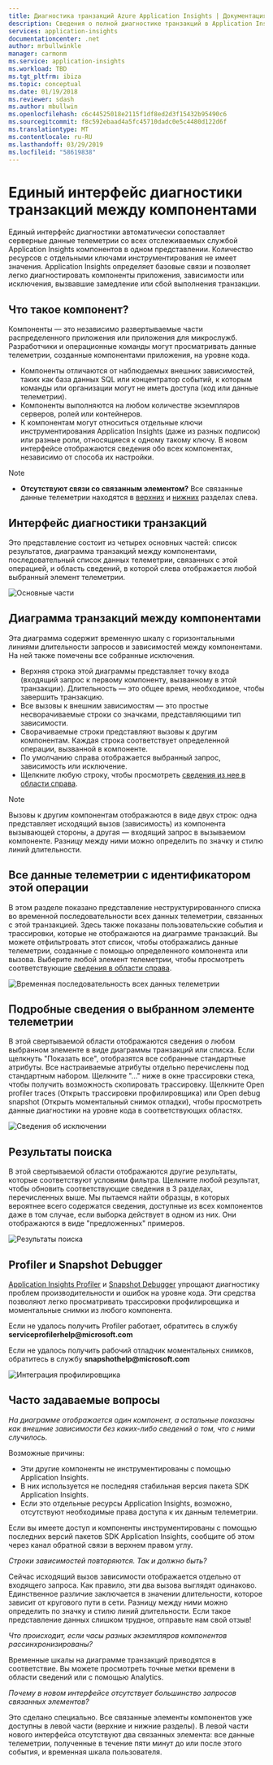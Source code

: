 ```yaml
---
title: Диагностика транзакций Azure Application Insights | Документация Майкрософт
description: Сведения о полной диагностике транзакций в Application Insights.
services: application-insights
documentationcenter: .net
author: mrbullwinkle
manager: carmonm
ms.service: application-insights
ms.workload: TBD
ms.tgt_pltfrm: ibiza
ms.topic: conceptual
ms.date: 01/19/2018
ms.reviewer: sdash
ms.author: mbullwin
ms.openlocfilehash: c6c44525018e2115f1df8ed2d3f15432b95490c6
ms.sourcegitcommit: f8c592ebaad4a5fc45710dadc0e5c4480d122d6f
ms.translationtype: MT
ms.contentlocale: ru-RU
ms.lasthandoff: 03/29/2019
ms.locfileid: "58619838"
---
```

# <a name="unified-cross-component-transaction-diagnostics"></a>Единый интерфейс диагностики транзакций между компонентами

Единый интерфейс диагностики автоматически сопоставляет серверные данные телеметрии со всех отслеживаемых службой Application Insights компонентов в одном представлении. Количество ресурсов с отдельными ключами инструментирования не имеет значения. Application Insights определяет базовые связи и позволяет легко диагностировать компоненты приложения, зависимости или исключения, вызвавшие замедление или сбой выполнения транзакции.

## <a name="what-is-a-component"></a>Что такое компонент?

Компоненты — это независимо развертываемые части распределенного приложения или приложения для микрослужб. Разработчики и операционные команды могут просматривать данные телеметрии, созданные компонентами приложения, на уровне кода.

* Компоненты отличаются от наблюдаемых внешних зависимостей, таких как база данных SQL или концентратор событий, к которым команды или организации могут не иметь доступа (код или данные телеметрии).
* Компоненты выполняются на любом количестве экземпляров серверов, ролей или контейнеров.
* К компонентам могут относиться отдельные ключи инструментирования Application Insights (даже из разных подписок) или разные роли, относящиеся к одному такому ключу. В новом интерфейсе отображаются сведения обо всех компонентах, независимо от способа их настройки.

> [!NOTE]
> * **Отсутствуют связи со связанным элементом?** Все связанные данные телеметрии находятся в [верхних](#cross-component-transaction-chart) и [нижних](#all-telemetry-with-this-operation-id) разделах слева. 

## <a name="transaction-diagnostics-experience"></a>Интерфейс диагностики транзакций
Это представление состоит из четырех основных частей: список результатов, диаграмма транзакций между компонентами, последовательный список данных телеметрии, связанных с этой операцией, и область сведений, в которой слева отображается любой выбранный элемент телеметрии.

![Основные части](media/transaction-diagnostics/4partsCrossComponent.png)

## <a name="cross-component-transaction-chart"></a>Диаграмма транзакций между компонентами

Эта диаграмма содержит временную шкалу с горизонтальными линиями длительности запросов и зависимостей между компонентами. На ней также помечены все собранные исключения.

* Верхняя строка этой диаграммы представляет точку входа (входящий запрос к первому компоненту, вызванному в этой транзакции). Длительность — это общее время, необходимое, чтобы завершить транзакцию.
* Все вызовы к внешним зависимостям — это простые несворачиваемые строки со значками, представляющими тип зависимости.
* Сворачиваемые строки представляют вызовы к другим компонентам. Каждая строка соответствует определенной операции, вызванной в компоненте.
* По умолчанию справа отображается выбранный запрос, зависимость или исключение.
* Щелкните любую строку, чтобы просмотреть [сведения из нее в области справа](#details-of-the-selected-telemetry). 

> [!NOTE]
> Вызовы к другим компонентам отображаются в виде двух строк: одна представляет исходящий вызов (зависимость) из компонента вызывающей стороны, а другая — входящий запрос в вызываемом компоненте. Разницу между ними можно определить по значку и стилю линий длительности.

## <a name="all-telemetry-with-this-operation-id"></a>Все данные телеметрии с идентификатором этой операции

В этом разделе показано представление неструктурированного списка во временной последовательности всех данных телеметрии, связанных с этой транзакцией. Здесь также показаны пользовательские события и трассировки, которые не отображаются на диаграмме транзакций. Вы можете отфильтровать этот список, чтобы отображались данные телеметрии, созданные с помощью определенного компонента или вызова. Выберите любой элемент телеметрии, чтобы просмотреть соответствующие [сведения в области справа](#details-of-the-selected-telemetry).

![Временная последовательность всех данных телеметрии](media/transaction-diagnostics/allTelemetryDrawerOpened.png)

## <a name="details-of-the-selected-telemetry"></a>Подробные сведения о выбранном элементе телеметрии

В этой свертываемой области отображаются сведения о любом выбранном элементе в виде диаграммы транзакций или списка. Если щелкнуть "Показать все", отобразятся все собранные стандартные атрибуты. Все настраиваемые атрибуты отдельно перечислены под стандартным набором. Щелкните "..." ниже в окне трассировки стека, чтобы получить возможность скопировать трассировку. Щелкните Open profiler traces (Открыть трассировки профилировщика) или Open debug snapshot (Открыть моментальный снимок отладки), чтобы просмотреть данные диагностики на уровне кода в соответствующих областях.

![Сведения об исключении](media/transaction-diagnostics/exceptiondetail.png)

## <a name="search-results"></a>Результаты поиска

В этой свертываемой области отображаются другие результаты, которые соответствуют условиям фильтра. Щелкните любой результат, чтобы обновить соответствующие сведения в 3 разделах, перечисленных выше. Мы пытаемся найти образцы, в которых вероятнее всего содержатся сведения, доступные из всех компонентов даже в том случае, если выборка действует в одном из них. Они отображаются в виде "предложенных" примеров.

![Результаты поиска](media/transaction-diagnostics/searchResults.png)

## <a name="profiler-and-snapshot-debugger"></a>Profiler и Snapshot Debugger

[Application Insights Profiler](../../azure-monitor/app/profiler.md) и [Snapshot Debugger](snapshot-debugger.md) упрощают диагностику проблем производительности и ошибок на уровне кода. Эти средства позволяют легко просматривать трассировки профилировщика и моментальные снимки из любого компонента.

Если не удалось получить Profiler работает, обратитесь в службу **serviceprofilerhelp\@microsoft.com**

Если не удалось получить рабочий отладчик моментальных снимков, обратитесь в службу **snapshothelp\@microsoft.com**

![Интеграция профилировщика](media/transaction-diagnostics/profilerTraces.png)

## <a name="faq"></a>Часто задаваемые вопросы

*На диаграмме отображается один компонент, а остальные показаны как внешние зависимости без каких-либо сведений о том, что с ними случилось.*

Возможные причины:

* Эти другие компоненты не инструментированы с помощью Application Insights.
* В них используется не последняя стабильная версия пакета SDK Application Insights.
* Если это отдельные ресурсы Application Insights, возможно, отсутствуют необходимые права доступа к их данным телеметрии.

Если вы имеете доступ и компоненты инструментированы с помощью последних версий пакетов SDK Application Insights, сообщите об этом через канал обратной связи в верхнем правом углу.

*Строки зависимостей повторяются. Так и должно быть?*

Сейчас исходящий вызов зависимости отображается отдельно от входящего запроса. Как правило, эти два вызова выглядят одинаково. Единственное различие заключается в значении длительности, которое зависит от кругового пути в сети. Разницу между ними можно определить по значку и стилю линий длительности. Если такое представление данных слишком трудное, отправьте нам свой отзыв!

*Что происходит, если часы разных экземпляров компонентов рассинхронизированы?*

Временные шкалы на диаграмме транзакций приводятся в соответствие. Вы можете просмотреть точные метки времени в области сведений или с помощью Analytics.

*Почему в новом интерфейсе отсутствует большинство запросов связанных элементов?*

Это сделано специально. Все связанные элементы компонентов уже доступны в левой части (верхние и нижние разделы). В левой части нового интерфейса отсутствуют два связанных элемента: все данные телеметрии, полученные в течение пяти минут до или после этого события, и временная шкала пользователя.
